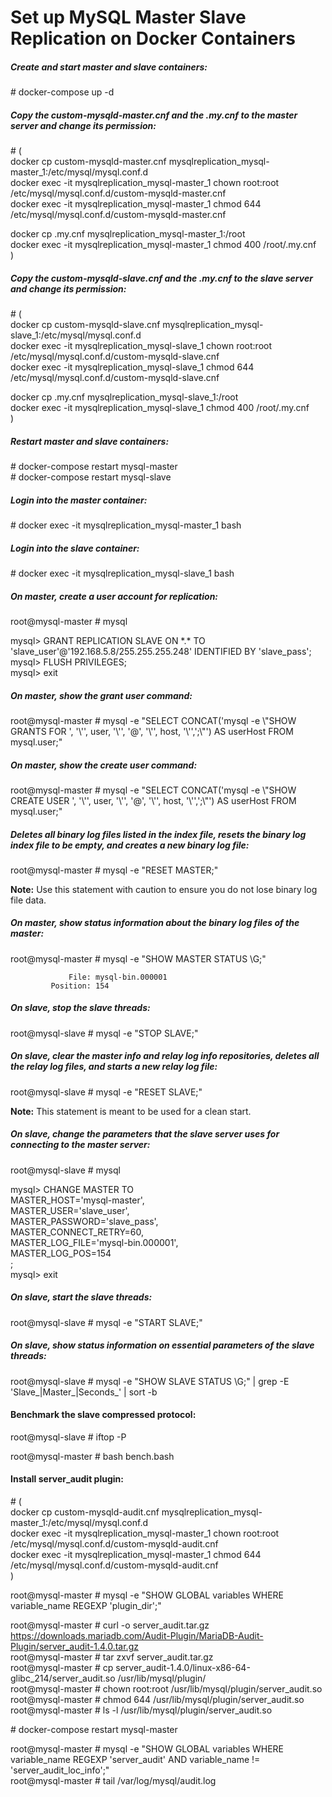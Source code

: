 # Set up MySQL Master Slave Replication on Docker Containers

##### Create and start master and slave containers:

\# docker-compose up -d

##### Copy the custom-mysqld-master.cnf and the .my.cnf to the master server and change its permission:

\# (<br>
docker cp custom-mysqld-master.cnf mysqlreplication_mysql-master_1:/etc/mysql/mysql.conf.d<br>
docker exec -it mysqlreplication_mysql-master_1 chown root:root /etc/mysql/mysql.conf.d/custom-mysqld-master.cnf<br>
docker exec -it mysqlreplication_mysql-master_1 chmod 644 /etc/mysql/mysql.conf.d/custom-mysqld-master.cnf<br>

docker cp .my.cnf mysqlreplication_mysql-master_1:/root<br>
docker exec -it mysqlreplication_mysql-master_1 chmod 400 /root/.my.cnf<br>
)<br>

##### Copy the custom-mysqld-slave.cnf and the .my.cnf to the slave server and change its permission:

\# (<br>
docker cp custom-mysqld-slave.cnf mysqlreplication_mysql-slave_1:/etc/mysql/mysql.conf.d<br>
docker exec -it mysqlreplication_mysql-slave_1 chown root:root /etc/mysql/mysql.conf.d/custom-mysqld-slave.cnf<br>
docker exec -it mysqlreplication_mysql-slave_1 chmod 644 /etc/mysql/mysql.conf.d/custom-mysqld-slave.cnf<br>

docker cp .my.cnf mysqlreplication_mysql-slave_1:/root<br>
docker exec -it mysqlreplication_mysql-slave_1 chmod 400 /root/.my.cnf<br>
)<br>

##### Restart master and slave containers:

\# docker-compose restart mysql-master<br>
\# docker-compose restart mysql-slave<br>

##### Login into the master container:

\# docker exec -it mysqlreplication_mysql-master_1 bash

##### Login into the slave container:

\# docker exec -it mysqlreplication_mysql-slave_1 bash

##### On master, create a user account for replication:

root@mysql-master # mysql

mysql> GRANT REPLICATION SLAVE ON \*.\* TO 'slave_user'@'192.168.5.8/255.255.255.248' IDENTIFIED BY 'slave_pass';<br>
mysql> FLUSH PRIVILEGES;<br>
mysql> exit<br>

##### On master, show the grant user command:

root@mysql-master # mysql -e "SELECT CONCAT('mysql -e \\"SHOW GRANTS FOR ', '\\'', user, '\\'', '@', '\\'', host, '\\'',';\\"') AS userHost FROM mysql.user;"

##### On master, show the create user command:

root@mysql-master # mysql -e "SELECT CONCAT('mysql -e \\"SHOW CREATE USER ', '\\'', user, '\\'', '@', '\\'', host, '\\'',';\\"') AS userHost FROM mysql.user;"

##### Deletes all binary log files listed in the index file, resets the binary log index file to be empty, and creates a new binary log file:

root@mysql-master # mysql -e "RESET MASTER;"

**Note:** Use this statement with caution to ensure you do not lose binary log file data.

##### On master, show status information about the binary log files of the master:

root@mysql-master # mysql -e "SHOW MASTER STATUS \\G;"
```
             File: mysql-bin.000001
         Position: 154
```

##### On slave, stop the slave threads:

root@mysql-slave # mysql -e "STOP SLAVE;"

##### On slave, clear the master info and relay log info repositories, deletes all the relay log files, and starts a new relay log file:

root@mysql-slave # mysql -e "RESET SLAVE;"

**Note:** This statement is meant to be used for a clean start.

##### On slave, change the parameters that the slave server uses for connecting to the master server:

root@mysql-slave # mysql

mysql> CHANGE MASTER TO<br>
MASTER_HOST='mysql-master',<br>
MASTER_USER='slave_user',<br>
MASTER_PASSWORD='slave_pass',<br>
MASTER_CONNECT_RETRY=60,<br>
MASTER_LOG_FILE='mysql-bin.000001',<br>
MASTER_LOG_POS=154<br>
;<br>
mysql> exit<br>

##### On slave, start the slave threads:

root@mysql-slave # mysql -e "START SLAVE;"

##### On slave, show status information on essential parameters of the slave threads:

root@mysql-slave # mysql -e "SHOW SLAVE STATUS \\G;" | grep -E 'Slave_|Master_|Seconds_' | sort -b

#### Benchmark the slave compressed protocol:

root@mysql-slave # iftop -P

root@mysql-master # bash bench.bash

#### Install server_audit plugin:

\# (<br>
docker cp custom-mysqld-audit.cnf mysqlreplication_mysql-master_1:/etc/mysql/mysql.conf.d<br>
docker exec -it mysqlreplication_mysql-master_1 chown root:root /etc/mysql/mysql.conf.d/custom-mysqld-audit.cnf<br>
docker exec -it mysqlreplication_mysql-master_1 chmod 644 /etc/mysql/mysql.conf.d/custom-mysqld-audit.cnf<br>
)<br>

root@mysql-master # mysql -e "SHOW GLOBAL variables WHERE variable_name REGEXP 'plugin_dir';"

root@mysql-master # curl -o server_audit.tar.gz https://downloads.mariadb.com/Audit-Plugin/MariaDB-Audit-Plugin/server_audit-1.4.0.tar.gz<br>
root@mysql-master # tar zxvf server_audit.tar.gz<br>
root@mysql-master # cp server_audit-1.4.0/linux-x86-64-glibc_214/server_audit.so /usr/lib/mysql/plugin/<br>
root@mysql-master # chown root:root /usr/lib/mysql/plugin/server_audit.so<br>
root@mysql-master # chmod 644 /usr/lib/mysql/plugin/server_audit.so<br>
root@mysql-master # ls -l /usr/lib/mysql/plugin/server_audit.so<br>

\# docker-compose restart mysql-master

root@mysql-master # mysql -e "SHOW GLOBAL variables WHERE variable_name REGEXP 'server_audit' AND variable_name != 'server_audit_loc_info';"<br>
root@mysql-master # tail /var/log/mysql/audit.log<br>

